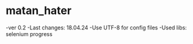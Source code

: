 # matan_hater
-ver 0.2
-Last changes: 18.04.24
-Use UTF-8 for config files
-Used libs:
selenium
progress
